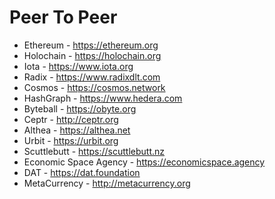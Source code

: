 # Peer To Peer

- Ethereum - https://ethereum.org
- Holochain - https://holochain.org
- Iota - https://www.iota.org
- Radix - https://www.radixdlt.com
- Cosmos - https://cosmos.network
- HashGraph - https://www.hedera.com
- Byteball - https://obyte.org
- Ceptr - http://ceptr.org
- Althea - https://althea.net
- Urbit - https://urbit.org
- Scuttlebutt - https://scuttlebutt.nz
- Economic Space Agency - https://economicspace.agency
- DAT - https://dat.foundation
- MetaCurrency - http://metacurrency.org